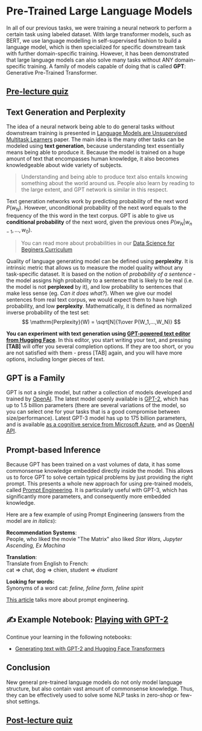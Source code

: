 # Pre-Trained Large Language Models

In all of our previous tasks, we were training a neural network to perform a certain task using labeled dataset. With large transformer models, such as BERT, we use language modelling in self-supervised fashion to build a language model, which is then specialized for specific downstream task with further domain-specific training. However, it has been demonstrated that large language models can also solve many tasks without ANY domain-specific training. A family of models capable of doing that is called **GPT**: Generative Pre-Trained Transformer.

## [Pre-lecture quiz](https://black-ground-0cc93280f.1.azurestaticapps.net/quiz/120)

## Text Generation and Perplexity

The idea of a neural network being able to do general tasks without downstream training is presented in [Language Models are Unsupervised Multitask Learners](https://cdn.openai.com/better-language-models/language_models_are_unsupervised_multitask_learners.pdf) paper. The main idea is the many other tasks can be modeled using **text generation**, because understanding text essentially means being able to produce it. Because the model is trained on a huge amount of text that encompasses human knowledge, it also becomes knowledgeable about wide variety of subjects.

> Understanding and being able to produce text also entails knowing something about the world around us. People  also learn by reading to the large extent, and GPT network is similar in this respect.

Text generation networks work by predicting probability of the next word $P(w_N)$. However, unconditional probability of the next word equals to the frequency of the this word in the text corpus. GPT is able to give us **conditional probability** of the next word, given the previous ones $P(w_N | w_{n-1}, ..., w_0)$.

> You can read more about probabilities in our [Data Science for Beginers Curriculum](https://github.com/microsoft/Data-Science-For-Beginners/tree/main/1-Introduction/04-stats-and-probability)

Quality of language generating model can be defined using **perplexity**. It is intrinsic metric that allows us to measure the model quality without any task-specific dataset. It is based on the notion of *probability of a sentence* - the model assigns high probability to a sentence that is likely to be real (i.e. the model is not **perplexed** by it), and low probability to sentences that make less sense (eg. *Can it does what?*). When we give our model sentences from real text corpus, we would expect them to have high probability, and low **perplexity**. Mathematically, it is defined as normalized inverse probability of the test set:
$$
\mathrm{Perplexity}(W) = \sqrt[N]{1\over P(W_1,...,W_N)}
$$ 

**You can experiment with text generation using [GPT-powered text editor from Hugging Face](https://transformer.huggingface.co/doc/gpt2-large)**. In this editor, you start writing your text, and pressing **[TAB]** will offer you several completion options. If they are too short, or you are not satisfied with them - press [TAB] again, and you will have more options, including longer pieces of text.

## GPT is a Family

GPT is not a single model, but rather a collection of models developed and trained by [OpenAI](http://openai.org). The latest model openly available is [GPT-2](https://huggingface.co/docs/transformers/model_doc/gpt2#openai-gpt2), which has up to 1.5 billion parameters (there are several variations of the model, so you can select one for your tasks that is a good compromise between size/performance). Latest GPT-3 model has up to 175 billion parameters, and is available [as a cognitive service from Microsoft Azure](https://azure.microsoft.com/en-us/services/cognitive-services/openai-service/#overview?WT.mc_id=academic-57639-dmitryso), and as [OpenAI API](https://openai.com/api/).

## Prompt-based Inference

Because GPT has been trained on a vast volumes of data, it has some commonsense knowledge embedded directly inside the model. This allows us to force GPT to solve certain typical problems by just providing the right prompt. This presents a whole new approach for using pre-trained models, called [Prompt Engineering](https://en.wikipedia.org/wiki/Prompt_engineering). It is particularly useful with GPT-3, which has significantly more parameters, and consequently more embedded knowledge.

Here are a few example of using Prompt Engineering (answers from the model are *in italics*):

**Recommendation Systems**:<br/>
People, who liked the movie "The Matrix" also liked *Star Wars, Jupyter Ascending, Ex Machina*

**Translation**:<br/>
Translate from English to French:<br/>
cat => chat, dog => chien, student => *étudiant*

**Looking for words:**<br/>
Synonyms of a word cat: *feline, feline form, feline spirit*

[This article](https://www.gwern.net/GPT-3#prompts-as-programming) talks more about prompt engineering.

## ✍️ Example Notebook: [Playing with GPT-2](GPT-PyTorch.ipynb)

Continue your learning in the following notebooks:

* [Generating text with GPT-2 and Hugging Face Transformers](GPT-PyTorch.ipynb)

## Conclusion

New general pre-trained language models do not only model language structure, but also contain vast amount of commonsense knowledge. Thus, they can be effectively used to solve some NLP tasks in zero-shop or few-shot settings.

## [Post-lecture quiz](https://black-ground-0cc93280f.1.azurestaticapps.net/quiz/220)
